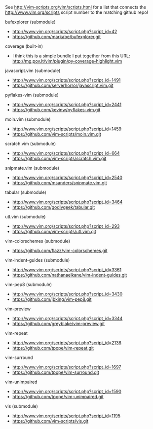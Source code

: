 See http://vim-scripts.org/vim/scripts.html for a list that connects the 
http://www.vim.org/scripts script number to the matching github repo!


bufexplorer (submodule)
*   http://www.vim.org/scripts/script.php?script_id=42
*   https://github.com/markabe/bufexplorer.git

coverage (built-in)
*   I think this is a simple bundle I put together from this URL:
    http://mg.pov.lt/vim/plugin/py-coverage-highlight.vim

javascript.vim (submodule)
*   http://www.vim.org/scripts/script.php?script_id=1491
*   https://github.com/serverhorror/javascript.vim.git

pyflakes-vim (submodule)
*   http://www.vim.org/scripts/script.php?script_id=2441
*   https://github.com/kevinw/pyflakes-vim.git

moin.vim (submodule)
*   http://www.vim.org/scripts/script.php?script_id=1459
*   https://github.com/vim-scripts/moin.vim.git

scratch.vim (submodule)
*   http://www.vim.org/scripts/script.php?script_id=664
*   https://github.com/vim-scripts/scratch.vim.git

snipmate.vim (submodule)
*   http://www.vim.org/scripts/script.php?script_id=2540
*   https://github.com/msanders/snipmate.vim.git

tabular (submodule)
*   http://www.vim.org/scripts/script.php?script_id=3464
*   https://github.com/godlygeek/tabular.git

utl.vim (submodule)
*   http://www.vim.org/scripts/script.php?script_id=293
*   https://github.com/vim-scripts/utl.vim.git

vim-colorschemes (submodule)
*   https://github.com/flazz/vim-colorschemes.git

vim-indent-guides (submodule)
*   http://www.vim.org/scripts/script.php?script_id=3361
*   https://github.com/nathanaelkane/vim-indent-guides.git

vim-pep8 (submodule)
*   http://www.vim.org/scripts/script.php?script_id=3430
*   https://github.com/jbking/vim-pep8.git

vim-preview
*   http://www.vim.org/scripts/script.php?script_id=3344
*   https://github.com/greyblake/vim-preview.git

vim-repeat
*   http://www.vim.org/scripts/script.php?script_id=2136
*   https://github.com/tpope/vim-repeat.git

vim-surround
*   http://www.vim.org/scripts/script.php?script_id=1697
*   https://github.com/tpope/vim-surround.git

vim-unimpaired
*   http://www.vim.org/scripts/script.php?script_id=1590
*   https://github.com/tpope/vim-unimpaired.git

vis (submodule)
*   http://www.vim.org/scripts/script.php?script_id=1195
*   https://github.com/vim-scripts/vis.git


